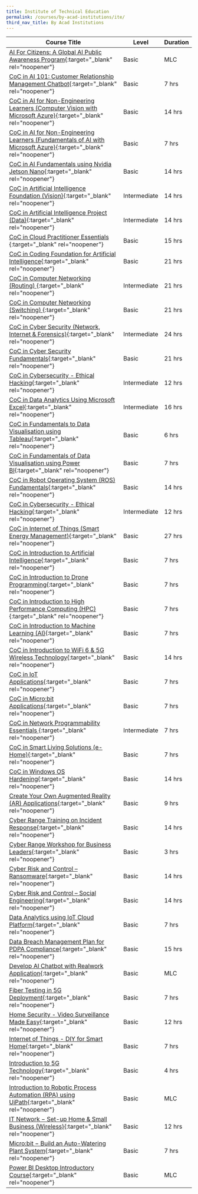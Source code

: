 ```yaml
---
title: Institute of Technical Education
permalink: /courses/by-acad-institutions/ite/
third_nav_title: By Acad Institutions
---
```

|Course Title  | Level | Duration |
| - | - | - | 
|[AI For Citizens: A Global AI Public Awareness Program](https://form.gov.sg/62d013f7747cd60012b69f41){:target="_blank" rel="noopener"} |Basic|MLC |
|[CoC in AI 101: Customer Relationship Management Chatbot](https://www.ite.edu.sg/courses/course-finder/course/coc-in-ai-101-customer-relationship-management-chatbot){:target="_blank" rel="noopener"} |Basic|7 hrs |
|[CoC in AI for Non-Engineering Learners (Computer Vision with Microsoft Azure)](https://www.ite.edu.sg/courses/course-finder/course/coc-in-ai-for-non-engineering-learners-(computer-vision-with-microsoft-azure)){:target="_blank" rel="noopener"} |Basic|14 hrs |
|[CoC in AI for Non-Engineering Learners (Fundamentals of AI with Microsoft Azure)](https://www.ite.edu.sg/courses/course-finder/course/coc-in-ai-for-non-engineering-learners-(fundamentals-of-ai-with-microsoft-azure)){:target="_blank" rel="noopener"} |Basic|7 hrs |
|[CoC in AI Fundamentals using Nvidia Jetson Nano](https://www.ite.edu.sg/courses/course-finder/course/coc-in-ai-fundamentals-using-nvidia-jetson-nano){:target="_blank" rel="noopener"} |Basic|14 hrs |
|[CoC in Artificial Intelligence Foundation (Vision)](https://www.ite.edu.sg/courses/course-finder/course/coc-in-artificial-intelligence-foundation-(vision)){:target="_blank" rel="noopener"} |Intermediate|14 hrs |
|[CoC in Artificial Intelligence Project (Data)](https://www.ite.edu.sg/courses/course-finder/course/coc-in-artificial-intelligence-project-(data)){:target="_blank" rel="noopener"} |Intermediate|14 hrs |
|[CoC in Cloud Practitioner Essentials ](https://www.ite.edu.sg/courses/course-finder/course/coc-in-cloud-practitioner-essentials){:target="_blank" rel="noopener"} |Basic|15 hrs |
|[CoC in Coding Foundation for Artificial Intelligence](https://www.ite.edu.sg/courses/course-finder/course/coc-in-coding-foundation-for-artificial-intelligence){:target="_blank" rel="noopener"} |Basic|21 hrs |
|[CoC in Computer Networking (Routing) ](https://www.ite.edu.sg/courses/course-finder/course/coc-in-computer-networking-routing){:target="_blank" rel="noopener"} |Intermediate|21 hrs |
|[CoC in Computer Networking (Switching) ](https://www.ite.edu.sg/courses/course-finder/course/coc-in-computer-networking-switching){:target="_blank" rel="noopener"} |Basic|21 hrs |
|[CoC in Cyber Security (Network, Internet & Forensics)](https://www.ite.edu.sg/courses/course-finder/course/coc-in-cyber-security-network-internet-forensics){:target="_blank" rel="noopener"} |Intermediate|24 hrs |
|[CoC in Cyber Security Fundamentals](https://www.ite.edu.sg/courses/course-finder/course/coc-in-cyber-security-fundamentals){:target="_blank" rel="noopener"} |Basic|21 hrs |
|[CoC in Cybersecurity - Ethical Hacking](https://www.ite.edu.sg/courses/course-finder/course/coc-in-data-analytics-using-microsoft-excel){:target="_blank" rel="noopener"} |Intermediate|12 hrs |
|[CoC in Data Analytics Using Microsoft Excel](https://www.ite.edu.sg/courses/course-finder/course/coc-in-cybersecurity-ethical-hacking){:target="_blank" rel="noopener"} |Intermediate|16 hrs |
|[CoC in Fundamentals to Data Visualisation using Tableau](https://www.ite.edu.sg/courses/course-finder/course/coc-in-data-visualisation-using-tableau){:target="_blank" rel="noopener"} |Basic|6 hrs |
|[CoC in Fundamentals of Data Visualisation using Power BI](https://www.ite.edu.sg/courses/course-finder/course/coc-in-fundamentals-of-data-visualisation-using-power-bi){:target="_blank" rel="noopener"} |Basic|7 hrs |
|[CoC in Robot Operating System (ROS) Fundamentals](https://www.ite.edu.sg/courses/course-finder/course/coc-in-robot-operating-system-(ros)-fundamentals){:target="_blank" rel="noopener"} |Basic|14 hrs |
|[CoC in Cybersecurity - Ethical Hacking](https://www.ite.edu.sg/courses/course-finder/course/coc-in-cybersecurity-ethical-hacking){:target="_blank" rel="noopener"} |Intermediate|12 hrs ||[CoC in Internet of Things (Smart Energy Fundamentals)](https://www.ite.edu.sg/courses/course-finder/course/coc-in-internet-of-things-smart-energy-fundamentals){:target="_blank" rel="noopener"} |Basic|7 hrs |
|[CoC in Internet of Things (Smart Energy Management)](https://www.ite.edu.sg/courses/course-finder/course/coc-in-internet-of-things-smart-energy-fundamentals){:target="_blank" rel="noopener"} |Basic|27 hrs |
|[CoC in Introduction to Artificial Intelligence](https://www.ite.edu.sg/courses/course-finder/course/coc-in-introduction-to-artificial-intelligence){:target="_blank" rel="noopener"} |Basic|7 hrs |
|[CoC in Introduction to Drone Programming](https://www.ite.edu.sg/courses/course-finder/course/coc-in-introduction-to-drone-programming){:target="_blank" rel="noopener"} |Basic|7 hrs |
|[CoC in Introduction to High Performance Computing (HPC)](https://www.ite.edu.sg/courses/course-finder/course/coc-in-introduction-to-high-performance-computing-(hpc)){:target="_blank" rel="noopener"} |Basic|7 hrs |
|[CoC in Introduction to Machine Learning (AI)](https://www.ite.edu.sg/courses/course-finder/course/coc-in-introduction-to-machine-learning-(ai)){:target="_blank" rel="noopener"} |Basic|7 hrs |
|[CoC in Introduction to WiFi 6 & 5G Wireless Technology](https://www.ite.edu.sg/courses/course-finder/course/coc-in-introduction-to-wifi-6-5g-wireless-technology){:target="_blank" rel="noopener"} |Basic|14 hrs |
|[CoC in IoT Applications](https://www.ite.edu.sg/courses/course-finder/course/coc-in-iot-applications){:target="_blank" rel="noopener"} |Basic|7 hrs |
|[CoC in Micro:bit Applications](https://www.ite.edu.sg/courses/course-finder/course/coc-in-micro-bit-applications){:target="_blank" rel="noopener"} |Basic|7 hrs |
|[CoC in Network Programmability Essentials ](https://www.ite.edu.sg/courses/course-finder/course/coc-in-network-programmability-essentials){:target="_blank" rel="noopener"} |Intermediate|7 hrs |
|[CoC in Smart Living Solutions (e-Home)](https://www.ite.edu.sg/courses/course-finder/course/coc-in-smart-living-solutions-e-home){:target="_blank" rel="noopener"} |Basic|7 hrs |
|[CoC in Windows OS Hardening](https://www.ite.edu.sg/courses/course-finder/course/coc-in-windows-os-hardening){:target="_blank" rel="noopener"} |Basic|14 hrs |
|[Create Your Own Augmented Reality (AR) Applications](https://www.ite.edu.sg/courses/course-finder/course/short-course-create-your-own-augmented-reality-(ar)-applications){:target="_blank" rel="noopener"} |Basic|9 hrs |
|[Cyber Range Training on Incident Response](https://www.ite.edu.sg/courses/course-finder/course/cyber-range-training-on-incident-response){:target="_blank" rel="noopener"} |Basic|14 hrs |
|[Cyber Range Workshop for Business Leaders](https://www.ite.edu.sg/courses/course-finder/course/cyber-range-workshop-for-business-leaders){:target="_blank" rel="noopener"} |Basic|3 hrs |
|[Cyber Risk and Control – Ransomware](https://www.ite.edu.sg/courses/course-finder/course/cyber-risk-and-control-ransomware){:target="_blank" rel="noopener"} |Basic|14 hrs |
|[Cyber Risk and Control – Social Engineering](https://www.ite.edu.sg/courses/course-finder/course/cyber-risk-and-control-social-engineering){:target="_blank" rel="noopener"} |Basic|14 hrs |
|[Data Analytics using IoT Cloud Platform](https://www.ite.edu.sg/courses/course-finder/course/data-analytics-using-iot-cloud-platform-(online)){:target="_blank" rel="noopener"} |Basic|7 hrs |
|[Data Breach Management Plan for PDPA Compliance](https://www.ite.edu.sg/courses/course-finder/course/data-breach-management-plan-for-pdpa-compliance){:target="_blank" rel="noopener"} |Basic|15 hrs |
|[Develop AI Chatbot with Realwork Application](https://form.gov.sg/633e9ddb71c61100125ccbb4){:target="_blank" rel="noopener"} |Basic|MLC |
|[Fiber Testing in 5G Deployment](https://www.ite.edu.sg/courses/course-finder/course/fiber-testing-in-5g-deployment){:target="_blank" rel="noopener"} |Basic|7 hrs |
|[Home Security - Video Surveillance Made Easy](https://www.ite.edu.sg/courses/course-finder/course/short-course-home-security-video-surveillance-made-easy){:target="_blank" rel="noopener"} |Basic|12 hrs |
|[Internet of Things - DIY for Smart Home](https://www.ite.edu.sg/courses/course-finder/course/short-course-internet-of-things-diy-for-smart-home){:target="_blank" rel="noopener"} |Basic|7 hrs |
|[Introduction to 5G Technology](https://www.ite.edu.sg/courses/course-finder/course/introduction-to-5g-technology){:target="_blank" rel="noopener"} |Basic|4 hrs |
|[Introduction to Robotic Process Automation (RPA) using UiPath](https://form.gov.sg/#!/62d01a9968d83900110c77a7){:target="_blank" rel="noopener"} |Basic|MLC|
|[IT Network − Set-up Home & Small Business (Wireless)](https://www.ite.edu.sg/courses/course-finder/course/short-course-it-network-set-up-home-small-business-(wireless)){:target="_blank" rel="noopener"} |Basic|12 hrs |
|[Micro:bit − Build an Auto-Watering Plant System](https://www.ite.edu.sg/courses/course-finder/course/short-course-micro-bit-build-an-auto-watering-plant-system){:target="_blank" rel="noopener"} |Basic|7 hrs |
|[Power BI Desktop Introductory Course](https://form.gov.sg/#!/62d01a6c68d83900110c7419){:target="_blank" rel="noopener"} |Basic|MLC |